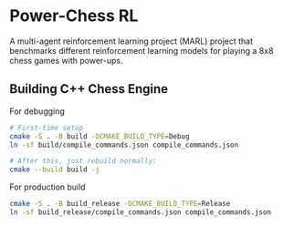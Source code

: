 # Power-Chess RL
A multi-agent reinforcement learning project (MARL) project that benchmarks different reinforcement learning models for playing a 8x8 chess games with power-ups. 

## Building C++ Chess Engine
For debugging
```bash
# First-time setup
cmake -S . -B build -DCMAKE_BUILD_TYPE=Debug
ln -sf build/compile_commands.json compile_commands.json

# After this, just rebuild normally:
cmake --build build -j
```

For production build
```bash
cmake -S . -B build_release -DCMAKE_BUILD_TYPE=Release
ln -sf build_release/compile_commands.json compile_commands.json
```
